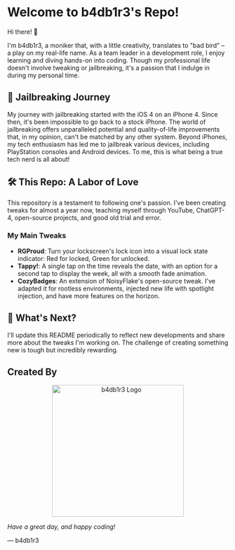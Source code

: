 # Welcome to b4db1r3's Repo!

Hi there! 👋

I'm b4db1r3, a moniker that, with a little creativity, translates to "bad bird" – a play on my real-life name. As a team leader in a development role, I enjoy learning and diving hands-on into coding. Though my professional life doesn't involve tweaking or jailbreaking, it's a passion that I indulge in during my personal time.

## 📱 Jailbreaking Journey

My journey with jailbreaking started with the iOS 4 on an iPhone 4. Since then, it's been impossible to go back to a stock iPhone. The world of jailbreaking offers unparalleled potential and quality-of-life improvements that, in my opinion, can't be matched by any other system. Beyond iPhones, my tech enthusiasm has led me to jailbreak various devices, including PlayStation consoles and Android devices. To me, this is what being a true tech nerd is all about!

## 🛠 This Repo: A Labor of Love

This repository is a testament to following one's passion. I've been creating tweaks for almost a year now, teaching myself through YouTube, ChatGPT-4, open-source projects, and good old trial and error.

### My Main Tweaks

- **RGProud**: Turn your lockscreen's lock icon into a visual lock state indicator: Red for locked, Green for unlocked.
- **Tappy!**: A single tap on the time reveals the date, with an option for a second tap to display the week, all with a smooth fade animation.
- **CozyBadges**: An extension of NoisyFlake's open-source tweak. I've adapted it for rootless environments, injected new life with spotlight injection, and have more features on the horizon.

## 🧰 What's Next?

I'll update this README periodically to reflect new developments and share more about the tweaks I'm working on. The challenge of creating something new is tough but incredibly rewarding.

## Created By

<p align="center">
  <img src="https://i.imgur.com/RcY9qnM.png" alt="b4db1r3 Logo" height="300">
</p>

*Have a great day, and happy coding!*

— b4db1r3
